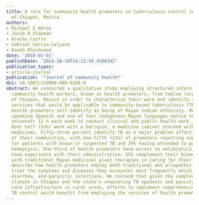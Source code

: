 ```yaml
---
title: A role for community health promoters in tuberculosis control in the state
  of Chiapas, Mexico.
authors:
- Michael E Herce
- Jacob A Chapman
- Arachu Castro
- Gabriel Garcia-Salyano
- Kaveh Khoshnood
date: '2010-01-01'
publishDate: '2024-10-10T14:22:50.450634Z'
publication_types:
- article-journal
publication: '*Journal of community health*'
doi: 10.1007/s10900-009-9206-0
abstract: We conducted a qualitative study employing structured interviews with 38
  community health workers, known as health promoters, from twelve rural municipalities
  of Chiapas, Mexico in order to characterize their work and identify aspects of their
  services that would be applicable to community-based tuberculosis (TB) control programs.
  Health promoters self-identify as being of Mayan Indian ethnicity. Most are bilingual,
  speaking Spanish and one of four indigenous Mayan languages native to Chiapas. They
  volunteer 11 h each week to conduct clinical and public health work in their communities.
  Over half (53%) work with a botiquin, a medicine cabinet stocked with essential
  medicines. Fifty-three percent identify TB as a major problem affecting the health
  of their communities, with one-fifth (21%) of promoters reporting experience caring
  for patients with known or suspected TB and 29% having attended to patients with
  hemoptysis. One-third of health promoters have access to antibiotics (32%) and one-half
  have experience with their administration; 55% complement their biomedical treatments
  with traditional Mayan medicinal plant therapies in caring for their patients. We
  describe how health promoters employ both traditional and allopathic medicine to
  treat the symptoms and diseases they encounter most frequently which include fever,
  diarrhea, and parasitic infections. We contend that given the complex sociopolitical
  climate in Chiapas and the state's unwavering TB epidemic and paucity of health
  care infrastructure in rural areas, efforts to implement comprehensive, community-based
  TB control would benefit from employing the services of health promoters.
---
```

